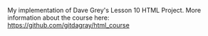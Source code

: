 My implementation of Dave Grey's Lesson 10 HTML Project. More information about the course here: https://github.com/gitdagray/html_course
